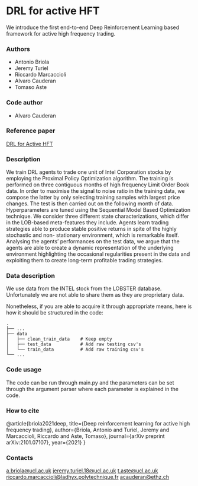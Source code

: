 # DRL for active HFT

We introduce the first end-to-end Deep Reinforcement Learning based framework for active high frequency trading.

### Authors
- Antonio Briola
- Jeremy Turiel
- Riccardo Marcaccioli
- Alvaro Cauderan
- Tomaso Aste

### Code author 
- Alvaro Cauderan


### Reference paper
[DRL for Active HFT](https://arxiv.org/pdf/2101.07107.pdf)

### Description

We train DRL agents to trade one unit of Intel Corporation stocks by employing the Proximal Policy Optimization algorithm. The training is performed on three contiguous months of high frequency Limit Order Book data. In order to maximise the signal to noise ratio in the training data, we compose the latter by only selecting training samples with largest price changes. The test is then carried out on the following month of data. Hyperparameters are tuned using the Sequential Model Based Optimization technique. We consider three different state characterizations, which differ in the LOB-based meta-features they include. Agents learn trading strategies able to produce stable positive returns in spite of the highly stochastic and non- stationary environment, which is remarkable itself. Analysing the agents’ performances on the test data, we argue that the agents are able to create a dynamic representation of the underlying environment highlighting the occasional regularities present in the data and exploiting them to create long-term profitable trading strategies.

### Data description

We use data from the INTEL stock from the LOBSTER database. Unfortunately we are not able to share them as they are proprietary data.

Nonetheless, if you are able to acquire it through appropriate means, here is how it should be structured in the code:

    .
    ├── ...
    ├── data      
    │   ├── clean_train_data    # Keep empty
    │   ├── test_data           # Add raw testing csv's
    │   └── train_data          # Add raw training csv's
    └── ...

### Code usage

The code can be run through main.py and the parameters can be set through the argument parser where each parameter is explained in the code.

### How to cite

@article{briola2021deep,
  title={Deep reinforcement learning for active high frequency trading},
  author={Briola, Antonio and Turiel, Jeremy and Marcaccioli, Riccardo and Aste, Tomaso},
  journal={arXiv preprint arXiv:2101.07107},
  year={2021}
}


### Contacts

a.briola@ucl.ac.uk
jeremy.turiel.18@ucl.ac.uk
t.aste@ucl.ac.uk
riccardo.marcaccioli@ladhyx.polytechnique.fr
acauderan@ethz.ch
